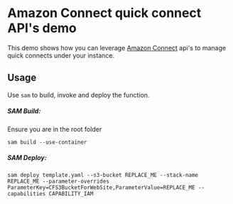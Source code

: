 
# Amazon Connect quick connect API's demo  

This demo shows how you can leverage [Amazon Connect](https://aws.amazon.com/connect/) api's to manage quick connects under your instance.  

## Usage
Use `sam` to build, invoke and deploy the function.

##### SAM Build:
Ensure you are in the root folder

`sam build --use-container`

##### SAM Deploy:
`sam deploy template.yaml --s3-bucket REPLACE_ME --stack-name REPLACE_ME --parameter-overrides ParameterKey=CFS3BucketForWebSite,ParameterValue=REPLACE_ME --capabilities CAPABILITY_IAM`
      
